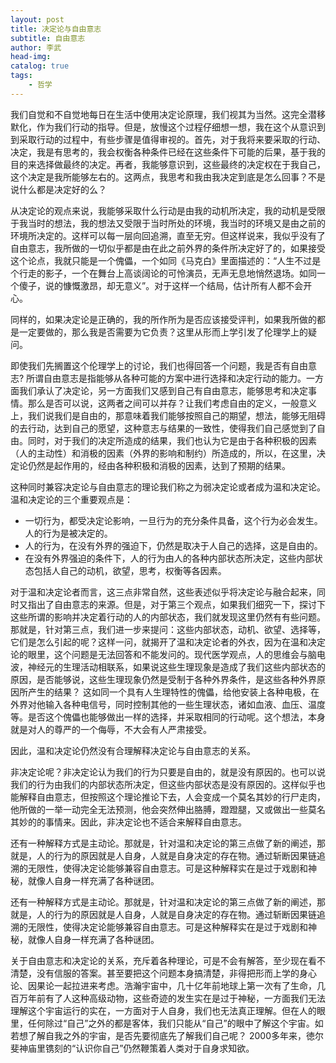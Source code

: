 ```yaml
---
layout: post
title: 决定论与自由意志
subtitle: 自由意志
author: 李武
head-img: 
catalog: true
tags:
    - 哲学
---
```


我们自觉和不自觉地每日在生活中使用决定论原理，我们视其为当然。这完全潜移默化，作为我们行动的指导。但是，放慢这个过程仔细想一想，我在这个从意识到到采取行动的过程中，有些步骤是值得审视的。首先，对于我将来要采取的行动、决定，我是有思考的，我会权衡各种条件已经在这些条件下可能的后果，基于我的目的来选择做最终的决定。再者，我能够意识到，这些最终的决定权在于我自己，这个决定是我所能够左右的。这两点，我思考和我由我决定到底是怎么回事？不是说什么都是决定好的么？

从决定论的观点来说，我能够采取什么行动是由我的动机所决定，我的动机是受限于我当时的想法，我的想法又受限于当时所处的环境，我当时的环境又是由之前的环境所决定的。这样可以每一层向回追溯，直至无穷。但这样说来，我似乎没有了自由意志，我所做的一切似乎都是由在此之前外界的条件所决定好了的，如果接受这个论点，我就只能是一个傀儡，一个如同《马克白》里面描述的：“人生不过是个行走的影子，一个在舞台上高谈阔论的可怜演员，无声无息地悄然退场。如同一个傻子，说的慷慨激昂，却无意义”。对于这样一个结局，估计所有人都不会开心。

同样的，如果决定论是正确的，我的所作所为是否应该接受评判，如果我所做的都是一定要做的，那么我是否需要为它负责？这里从形而上学引发了伦理学上的疑问。

即使我们先搁置这个伦理学上的讨论，我们也得回答一个问题，我是否有自由意志? 所谓自由意志是指能够从各种可能的方案中进行选择和决定行动的能力。一方面我们承认了决定论，另一方面我们又感到自己有自由意志，能够思考和决定事情。那么是否可以说，这两者之间可以并存？让我们考虑自由的定义，一般意义上，我们说我们是自由的，那意味着我们能够按照自己的期望，想法，能够无阻碍的去行动，达到自己的愿望，这种意志与结果的一致性，使得我们自己感觉到了自由。同时，对于我们的决定所造成的结果，我们也认为它是由于各种积极的因素（人的主动性）和消极的因素（外界的影响和制约）所造成的，所以，在这里，决定论仍然是起作用的，经由各种积极和消极的因素，达到了预期的结果。

这种同时兼容决定论与自由意志的理论我们称之为弱决定论或者成为温和决定论。温和决定论的三个重要观点是：

* 一切行为，都受决定论影响，一旦行为的充分条件具备，这个行为必会发生。人的行为是被决定的。
* 人的行为，在没有外界的强迫下，仍然是取决于人自己的选择，这是自由的。
* 在没有外界强迫的条件下，人的行为由人的各种内部状态所决定，这些内部状态包括人自己的动机，欲望，思考，权衡等各因素。

对于温和决定论者而言，这三点非常自然，这些表述似乎将决定论与融合起来，同时又指出了自由意志的来源。但是，对于第三个观点，如果我们细究一下，探讨下这些所谓的影响并决定着行动的人的内部状态，我们就发现这里仍然有有些问题。那就是，针对第三点，我们进一步来提问：这些内部状态，动机、欲望、选择等，它们是怎么引起的呢？这样一问，就揭开了温和决定论者的外衣，因为在温和决定论的眼里，这个问题是无法回答和不能发问的。现代医学观点，人的思维会与脑电波，神经元的生理活动相联系，如果说这些生理现象是造成了我们这些内部状态的原因，是否能够说，这些生理现象仍然是受制于各种外界条件，是这些各种外界原因所产生的结果？ 这如同一个具有人生理特性的傀儡，给他安装上各种电极，在外界对他输入各种电信号，同时控制其他的一些生理状态，诸如血液、血压、温度等。是否这个傀儡也能够做出一样的选择，并采取相同的行动呢。这个想法，本身就是对人的尊严的一个侮辱，不大会有人严肃接受。

因此，温和决定论仍然没有合理解释决定论与自由意志的关系。

非决定论呢？非决定论认为我们的行为只要是自由的，就是没有原因的。也可以说我们的行为由我们的内部状态所决定，但这些内部状态是没有原因的。这样似乎也能解释自由意志，但按照这个理论推论下去，人会变成一个莫名其妙的行尸走肉，他所做的一举一动完全无法预测，他会突然伸出胳膊，蹬蹬腿，又或做出一些莫名其妙的的事情来。因此，非决定论也不适合来解释自由意志。

还有一种解释方式是主动论。那就是，针对温和决定论的第三点做了新的阐述，那就是，人的行为的原因就是人自身，人就是自身决定的存在物。通过斩断因果链追溯的无限性，使得决定论能够兼容自由意志。可是这种解释实在是过于戏剧和神秘，就像人自身一样充满了各种谜团。

还有一种解释方式是主动论。那就是，针对温和决定论的第三点做了新的阐述，那就是，人的行为的原因就是人自身，人就是自身决定的存在物。通过斩断因果链追溯的无限性，使得决定论能够兼容自由意志。可是这种解释实在是过于戏剧和神秘，就像人自身一样充满了各种谜团。

关于自由意志和决定论的关系，充斥着各种理论，可是不会有解答，至少现在看不清楚，没有信服的答案。甚至要把这个问题本身搞清楚，非得把形而上学的身心论、因果论一起拉进来考虑。浩瀚宇宙中，几十亿年前地球上第一次有了生命，几百万年前有了人这种高级动物，这些奇迹的发生实在是过于神秘，一方面我们无法理解这个宇宙运行的实在，一方面对于人自身，我们也无法真正理解。但在人的眼里，任何除过“自己”之外的都是客体，我们只能从“自己”的眼中了解这个宇宙。如若想了解自我之外的宇宙，是否先要彻底先了解我们自己呢？ 2000多年来，徳尔斐神庙里镌刻的“认识你自己”仍然鞭策着人类对于自身求知欲。

